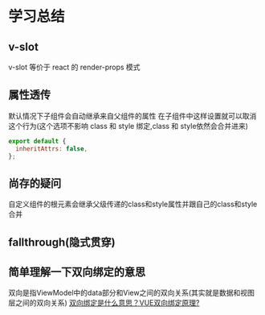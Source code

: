 # 学习总结

## v-slot
v-slot 等价于 react 的 render-props 模式

## 属性透传

默认情况下子组件会自动继承来自父组件的属性
在子组件中这样设置就可以取消这个行为(这个选项不影响 class 和 style 绑定,class 和 style依然会合并进来)
```js
export default {
  inheritAttrs: false,
};
```

## 尚存的疑问

自定义组件的根元素会继承父级传递的class和style属性并跟自己的class和style合并

## fallthrough(隐式贯穿)

## 简单理解一下双向绑定的意思

双向是指ViewModel中的data部分和View之间的双向关系(其实就是数据和视图层之间的双向关系)
[双向绑定是什么意思？VUE双向绑定原理?](https://www.jianshu.com/p/df777fd3f57a)